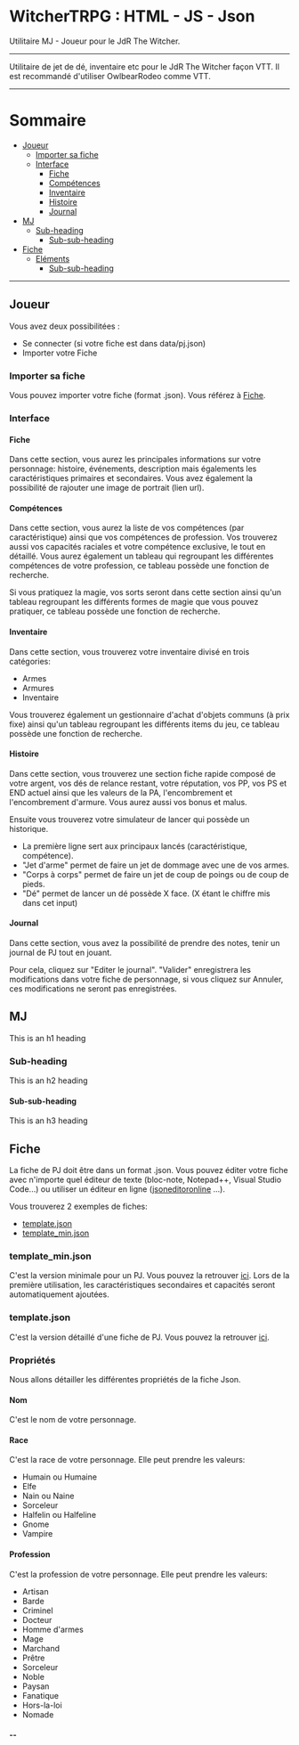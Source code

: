 # WitcherTRPG : HTML - JS - Json
Utilitaire MJ - Joueur pour le JdR The Witcher.

------------------

Utilitaire de jet de dé, inventaire etc pour le JdR The Witcher façon VTT.  Il est recommandé d'utiliser OwlbearRodeo comme VTT.

------------------
# Sommaire
- [Joueur](#Joueur)
  * [Importer sa fiche](#sub-heading)
  * [Interface](#Interface)
    + [Fiche](#Fiche)
    + [Compétences](#Compétences)
    + [Inventaire](#Inventaire)
    + [Histoire](#Histoire)
    + [Journal](#Journal)
- [MJ](#MJ)
  * [Sub-heading](#sub-heading-1)
    + [Sub-sub-heading](#sub-sub-heading-1)
- [Fiche](#Fiche-1)
  * [Eléments](#sub-heading-2)
    + [Sub-sub-heading](#sub-sub-heading-2)

------------------

## Joueur
Vous avez deux possibilitées :
- Se connecter (si votre fiche est dans data/pj.json)
- Importer votre Fiche

### Importer sa fiche
Vous pouvez importer votre fiche (format .json). Vous référez à [Fiche](#heading-2).

### Interface
#### Fiche
Dans cette section, vous aurez les principales informations sur votre personnage: histoire, événements, description mais égalements les caractéristiques primaires et secondaires. Vous avez également la possibilité de rajouter une image de portrait (lien url).

#### Compétences
Dans cette section, vous aurez la liste de vos compétences (par caractéristique) ainsi que vos compétences de profession. Vos trouverez aussi vos capacités raciales et votre compétence exclusive, le tout en détaillé. Vous aurez également un tableau qui regroupant les différentes compétences de votre profession, ce tableau possède une fonction de recherche.

Si vous pratiquez la magie, vos sorts seront dans cette section ainsi qu'un tableau regroupant les différents formes de magie que vous pouvez pratiquer, ce tableau possède une fonction de recherche.

#### Inventaire
Dans cette section, vous trouverez votre inventaire divisé en trois catégories:
- Armes
- Armures
- Inventaire

Vous trouverez également un gestionnaire d'achat d'objets communs (à prix fixe) ainsi qu'un tableau regroupant les différents items du jeu, ce tableau possède une fonction de recherche.

#### Histoire
Dans cette section, vous trouverez une section fiche rapide composé de votre argent, vos dés de relance restant, votre réputation, vos PP, vos PS et END actuel ainsi que les valeurs de la PA, l'encombrement et l'encombrement d'armure. Vous aurez aussi vos bonus et malus.

Ensuite vous trouverez votre simulateur de lancer qui possède un historique.
- La première ligne sert aux principaux lancés (caractéristique, compétence).
- "Jet d'arme" permet de faire un jet de dommage avec une de vos armes.
- "Corps à corps" permet de faire un jet de coup de poings ou de coup de pieds.
- "Dé" permet de lancer un dé possède X face. (X étant le chiffre mis dans cet input)

#### Journal
Dans cette section, vous avez la possibilité de prendre des notes, tenir un journal de PJ tout en jouant.

Pour cela, cliquez sur "Editer le journal". "Valider" enregistrera les modifications dans votre fiche de personnage, si vous cliquez sur Annuler, ces modifications ne seront pas enregistrées.

## MJ
This is an h1 heading

### Sub-heading
This is an h2 heading

#### Sub-sub-heading
This is an h3 heading

## Fiche
La fiche de PJ doit être dans un format .json. Vous pouvez éditer votre fiche avec n'importe quel éditeur de texte (bloc-note, Notepad++, Visual Studio Code...) ou utiliser un éditeur en ligne ([jsoneditoronline](https://jsoneditoronline.org/) ...).

Vous trouverez 2 exemples de fiches:
- [template.json](https://github.com/MacNaab/WitcherTRPG/blob/master/data/template.json)
- [template_min.json](https://github.com/MacNaab/WitcherTRPG/blob/master/data/template_min.json)

### template_min.json
C'est la version minimale pour un PJ. Vous pouvez la retrouver [ici](https://raw.githubusercontent.com/MacNaab/WitcherTRPG/master/data/template_min.json). Lors de la première utilisation, les caractéristiques secondaires et capacités seront automatiquement ajoutées.
### template.json
C'est la version détaillé d'une fiche de PJ. Vous pouvez la retrouver [ici](https://raw.githubusercontent.com/MacNaab/WitcherTRPG/master/data/template.json).

### Propriétés
Nous allons détailler les différentes propriétés de la fiche Json.
#### Nom
C'est le nom de votre personnage.
#### Race
C'est la race de votre personnage. Elle peut prendre les valeurs:
- Humain ou Humaine
- Elfe
- Nain ou Naine
- Sorceleur
- Halfelin ou Halfeline
- Gnome
- Vampire
#### Profession
C'est la profession de votre personnage. Elle peut prendre les valeurs:
- Artisan
- Barde
- Criminel
- Docteur
- Homme d'armes
- Mage
- Marchand
- Prêtre
- Sorceleur
- Noble
- Paysan
- Fanatique
- Hors-la-loi
- Nomade
#### --
